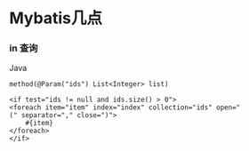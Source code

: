 # Mybatis几点
### in 查询
Java

```
method(@Param("ids") List<Integer> list)
```
```
<if test="ids != null and ids.size() > 0">
<foreach item="item" index="index" collection="ids" open="(" separator="," close=")">
	#{item}  
</foreach>
</if>

```


